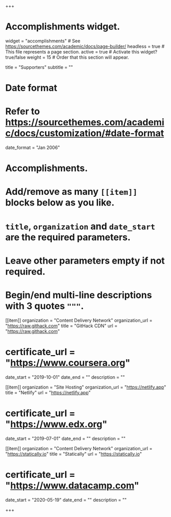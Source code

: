 +++
# Accomplishments widget.
widget = "accomplishments"  # See https://sourcethemes.com/academic/docs/page-builder/
headless = true  # This file represents a page section.
active = true  # Activate this widget? true/false
weight = 15  # Order that this section will appear.

title = "Supporters"
subtitle = ""

# Date format
#   Refer to https://sourcethemes.com/academic/docs/customization/#date-format
date_format = "Jan 2006"

# Accomplishments.
#   Add/remove as many `[[item]]` blocks below as you like.
#   `title`, `organization` and `date_start` are the required parameters.
#   Leave other parameters empty if not required.
#   Begin/end multi-line descriptions with 3 quotes `"""`.

[[item]]
  organization = "Content Delivery Network"
  organization_url = "https://raw.githack.com"
  title = "GitHack CDN"
  url = "https://raw.githack.com"
#  certificate_url = "https://www.coursera.org"
  date_start = "2019-10-01"
  date_end = ""
  description = ""

[[item]]
  organization = "Site Hosting"
  organization_url = "https://netlify.app"
  title = "Netlify"
  url = "https://netlify.app"
#  certificate_url = "https://www.edx.org"
  date_start = "2019-07-01"
  date_end = ""
  description = ""

[[item]]
  organization = "Content Delivery Network"
  organization_url = "https://statically.io"
  title = "Statically"
  url = "https://statically.io"
#  certificate_url = "https://www.datacamp.com"
  date_start = "2020-05-19"
  date_end = ""
  description = ""

+++
